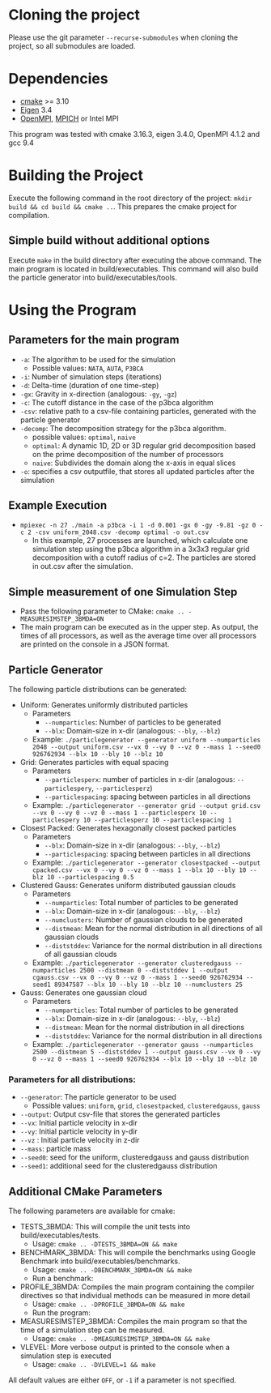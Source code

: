 # Cloning the project
Please use the git parameter ```--recurse-submodules``` when cloning the project, so all submodules are loaded.

# Dependencies
- [cmake](https://cmake.org/) >= 3.10 
- [Eigen](https://eigen.tuxfamily.org/index.php?title=Main_Page) 3.4
- [OpenMPI](https://www.open-mpi.org/), [MPICH](https://www.mpich.org/) or Intel MPI

This program was tested with cmake 3.16.3, eigen 3.4.0, OpenMPI 4.1.2 and gcc 9.4

# Building the Project
Execute the following command in the root directory of the project: ```mkdir build && cd build && cmake ..```. This prepares the cmake project for compilation.

## Simple build without additional options
Execute `make` in the build directory after executing the above command. The main program is located in build/executables. This command will also build the particle generator into build/executables/tools.

# Using the Program

## Parameters for the main program
- `-a`: The algorithm to be used for the simulation
  - Possible values: `NATA`, `AUTA`, `P3BCA`
- `-i`: Number of simulation steps (iterations)
- `-d`: Delta-time (duration of one time-step)
- `-gx`: Gravity in x-direction (analogous: `-gy`, `-gz`)
- `-c`: The cutoff distance in the case of the p3bca algorithm
- `-csv`: relative path to a csv-file containing particles, generated with the particle generator
- `-decomp`: The decomposition strategy for the p3bca algorithm.
  - possible values: `optimal`, `naive`
  - `optimal`: A dynamic 1D, 2D or 3D regular grid decomposition based on the prime decomposition of the number of processors
  - `naive`: Subdivides the domain along the x-axis in equal slices
- `-o`: specifies a csv outputfile, that stores all updated particles after the simulation

## Example Execution
- ```mpiexec -n 27 ./main -a p3bca -i 1 -d 0.001 -gx 0 -gy -9.81 -gz 0 -c 2 -csv uniform_2048.csv -decomp optimal -o out.csv```
  - In this example, 27 processes are launched, which calculate one simulation step using the p3bca algorithm in a 3x3x3 regular grid decomposition with a cutoff radius of c=2. The particles are stored in out.csv after the simulation.

## Simple measurement of one Simulation Step
- Pass the following parameter to CMake: ```cmake .. -MEASURESIMSTEP_3BMDA=ON```
- The main program can be executed as in the upper step. As output, the times of all processors, as well as the average time over all processors are printed on the console in a JSON format.

## Particle Generator
The following particle distributions can be generated:
- Uniform: Generates uniformly distributed particles
  - Parameters
    - `--numparticles`: Number of particles to be generated
    - `--blx`: Domain-size in x-dir (analogous: `--bly`, `--blz`)
  - Example: ```./particlegenerator --generator uniform --numparticles 2048 --output uniform.csv --vx 0 --vy 0 --vz 0 --mass 1 --seed0 926762934 --blx 10 --bly 10 --blz 10```
- Grid: Generates particles with equal spacing
  - Parameters
    - `--particlesperx`: number of particles in x-dir (analogous: `--particlespery`, `--particlesperz`)
    - `--particlespacing`: spacing between particles in all directions
  - Example: ```./particlegenerator --generator grid --output grid.csv --vx 0 --vy 0 --vz 0 --mass 1 --particlesperx 10 --particlespery 10 --particlesperz 10 --particlespacing 1```
- Closest Packed: Generates hexagonally closest packed particles
  - Parameters
    - `--blx`: Domain-size in x-dir (analogous: `--bly`, `--blz`)
    - `--particlespacing`: spacing between particles in all directions
  - Example: ```./particlegenerator --generator closestpacked --output cpacked.csv --vx 0 --vy 0 --vz 0 --mass 1 --blx 10 --bly 10 --blz 10 --particlespacing 0.5```
- Clustered Gauss: Generates uniform distributed gaussian clouds
  - Parameters
    - `--numparticles`: Total number of particles to be generated
    - `--blx`: Domain-size in x-dir (analogous: `--bly`, `--blz`)
    - `--numclusters`: Number of gaussian clouds to be generated
    - `--distmean`: Mean for the normal distribution in all directions of all gaussian clouds
    - `--diststddev`: Variance for the normal distribution in all directions of all gaussian clouds
  - Example: ```./particlegenerator --generator clusteredgauss --numparticles 2500 --distmean 0 --diststddev 1 --output cgauss.csv --vx 0 --vy 0 --vz 0 --mass 1 --seed0 926762934 --seed1 89347587 --blx 10 --bly 10 --blz 10 --numclusters 25```
- Gauss: Generates one gaussian cloud
  - Parameters
    - `--numparticles`: Total number of particles to be generated
    - `--blx`: Domain-size in x-dir (analogous: `--bly`, `--blz`)
    - `--distmean`: Mean for the normal distribution in all directions
    - `--diststddev`: Variance for the normal distribution  in all directions
  - Example: ```./particlegenerator --generator gauss --numparticles 2500 --distmean 5 --diststddev 1 --output gauss.csv --vx 0 --vy 0 --vz 0 --mass 1 --seed0 926762934 --blx 10 --bly 10 --blz 10```

### Parameters for all distributions:
- `--generator`: The particle generator to be used
  - Possible values: `uniform`, `grid`, `closestpacked`, `clusteredgauss`, `gauss`
- `--output`: Output csv-file that stores the generated particles
- `--vx`: Initial particle velocity in x-dir
- `--vy`: Initial particle velocity in y-dir
- `--vz` : Initial particle velocity in z-dir
- `--mass`: particle mass
- `--seed0`: seed for the uniform, clusteredgauss and gauss distribution
- `--seed1`: additional seed for the clusteredgauss distribution

## Additional CMake Parameters
The following parameters are available for cmake:
- TESTS_3BMDA: This will compile the unit tests into build/executables/tests.
  - Usage: ```cmake .. -DTESTS_3BMDA=ON && make```
- BENCHMARK_3BMDA: This will compile the benchmarks using Google Benchmark into build/executables/benchmarks.
  - Usage: ```cmake .. -DBENCHMARK_3BMDA=ON && make```
  - Run a benchmark: 
- PROFILE_3BMDA: Compiles the main program containing the compiler directives so that individual methods can be measured in more detail
  - Usage: ```cmake .. -DPROFILE_3BMDA=ON && make```
  - Run the program: 
- MEASURESIMSTEP_3BMDA: Compiles the main program so that the time of a simulation step can be measured. 
  - Usage: ```cmake .. -DMEASURESIMSTEP_3BMDA=ON && make```
- VLEVEL: More verbose output is printed to the console when a simulation step is executed
  - Usage: ```cmake .. -DVLEVEL=1 && make```

All default values are either `OFF`, or `-1` if a parameter is not specified.